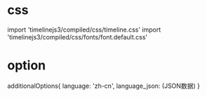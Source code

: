 # css
import 'timelinejs3/compiled/css/timeline.css'
import 'timelinejs3/compiled/css/fonts/font.default.css'

# option
additionalOptions{
    language: 'zh-cn',
    language_json: (JSON数据)
}